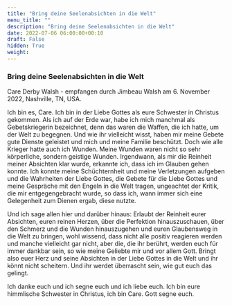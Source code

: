 ```yaml
---
title: "Bring deine Seelenabsichten in die Welt"
menu_title: ""
description: "Bring deine Seelenabsichten in die Welt"
date: 2022-07-06 06:00:00+00:10
draft: False
hidden: True
weight:
---
```

### Bring deine Seelenabsichten in die Welt

Care Derby Walsh - empfangen durch Jimbeau Walsh am 6. November 2022, Nashville, TN, USA.

Ich bin es, Care. Ich bin in der Liebe Gottes als eure Schwester in Christus gekommen. Als ich auf der Erde war, habe ich mich manchmal als Gebetskriegerin bezeichnet, denn das waren die Waffen, die ich hatte, um der Welt zu begegnen. Und wie ihr vielleicht wisst, haben mir meine Gebete gute Dienste geleistet und mich und meine Familie beschützt. Doch wie alle Krieger hatte auch ich Wunden. Meine Wunden waren nicht so sehr körperliche, sondern geistige Wunden. Irgendwann, als mir die Reinheit meiner Absichten klar wurde, erkannte ich, dass ich im Glauben gehen konnte. Ich konnte meine Schüchternheit und meine Verletzungen aufgeben und die Wahrheiten der Liebe Gottes, die Gebete für die Liebe Gottes und meine Gespräche mit den Engeln in die Welt tragen, ungeachtet der Kritik, die mir entgegengebracht wurde, so dass ich, wann immer sich eine Gelegenheit zum Dienen ergab, diese nutzte.

Und ich sage allen hier und darüber hinaus: Erlaubt der Reinheit eurer Absichten, euren reinen Herzen, über die Perfektion hinauszuschauen, über den Schmerz und die Wunden hinauszugehen und euren Glaubensweg in die Welt zu bringen, wohl wissend, dass nicht alle positiv reagieren werden und manche vielleicht gar nicht, aber die, die ihr berührt, werden euch für immer dankbar sein, so wie meine Geliebte mir und vor allem Gott. Bringt also euer Herz und seine Absichten in der Liebe Gottes in die Welt und ihr könnt nicht scheitern. Und ihr werdet überrascht sein, wie gut euch das gelingt.

Ich danke euch und ich segne euch und ich liebe euch. Ich bin eure himmlische Schwester in Christus, ich bin Care. Gott segne euch.